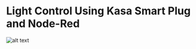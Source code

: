 # Light Control Using Kasa Smart Plug and Node-Red

![alt text]([img/IMG_9566.HEIC](https://github.com/withabubaker/Light-Control/blob/master/img/IMG_JPG.jpeg))
